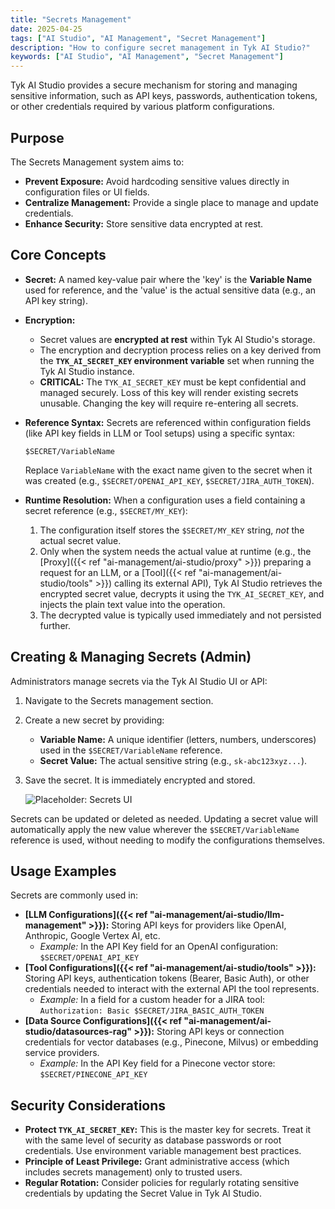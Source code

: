 ```yaml
---
title: "Secrets Management"
date: 2025-04-25
tags: ["AI Studio", "AI Management", "Secret Management"]
description: "How to configure secret management in Tyk AI Studio?"
keywords: ["AI Studio", "AI Management", "Secret Management"]
---
```


Tyk AI Studio provides a secure mechanism for storing and managing sensitive information, such as API keys, passwords, authentication tokens, or other credentials required by various platform configurations.

## Purpose

The Secrets Management system aims to:

*   **Prevent Exposure:** Avoid hardcoding sensitive values directly in configuration files or UI fields.
*   **Centralize Management:** Provide a single place to manage and update credentials.
*   **Enhance Security:** Store sensitive data encrypted at rest.

## Core Concepts

*   **Secret:** A named key-value pair where the 'key' is the **Variable Name** used for reference, and the 'value' is the actual sensitive data (e.g., an API key string).

*   **Encryption:**
    *   Secret values are **encrypted at rest** within Tyk AI Studio's storage.
    *   The encryption and decryption process relies on a key derived from the **`TYK_AI_SECRET_KEY` environment variable** set when running the Tyk AI Studio instance.
    *   **CRITICAL:** The `TYK_AI_SECRET_KEY` must be kept confidential and managed securely. Loss of this key will render existing secrets unusable. Changing the key will require re-entering all secrets.

*   **Reference Syntax:** Secrets are referenced within configuration fields (like API key fields in LLM or Tool setups) using a specific syntax:
    ```
    $SECRET/VariableName
    ```
    Replace `VariableName` with the exact name given to the secret when it was created (e.g., `$SECRET/OPENAI_API_KEY`, `$SECRET/JIRA_AUTH_TOKEN`).

*   **Runtime Resolution:** When a configuration uses a field containing a secret reference (e.g., `$SECRET/MY_KEY`):
    1.  The configuration itself stores the `$SECRET/MY_KEY` string, *not* the actual secret value.
    2.  Only when the system needs the actual value at runtime (e.g., the [Proxy]({{< ref "ai-management/ai-studio/proxy" >}}) preparing a request for an LLM, or a [Tool]({{< ref "ai-management/ai-studio/tools" >}}) calling its external API), Tyk AI Studio retrieves the encrypted secret value, decrypts it using the `TYK_AI_SECRET_KEY`, and injects the plain text value into the operation.
    3.  The decrypted value is typically used immediately and not persisted further.

## Creating & Managing Secrets (Admin)

Administrators manage secrets via the Tyk AI Studio UI or API:

1.  Navigate to the Secrets management section.
2.  Create a new secret by providing:
    *   **Variable Name:** A unique identifier (letters, numbers, underscores) used in the `$SECRET/VariableName` reference.
    *   **Secret Value:** The actual sensitive string (e.g., `sk-abc123xyz...`).
3.  Save the secret. It is immediately encrypted and stored.

    ![Placeholder: Secrets UI](https://placehold.co/600x400?text=Secrets+Management+UI)

Secrets can be updated or deleted as needed. Updating a secret value will automatically apply the new value wherever the `$SECRET/VariableName` reference is used, without needing to modify the configurations themselves.

## Usage Examples

Secrets are commonly used in:

*   **[LLM Configurations]({{< ref "ai-management/ai-studio/llm-management" >}}):** Storing API keys for providers like OpenAI, Anthropic, Google Vertex AI, etc.
    *   *Example:* In the API Key field for an OpenAI configuration: `$SECRET/OPENAI_API_KEY`
*   **[Tool Configurations]({{< ref "ai-management/ai-studio/tools" >}}):** Storing API keys, authentication tokens (Bearer, Basic Auth), or other credentials needed to interact with the external API the tool represents.
    *   *Example:* In a field for a custom header for a JIRA tool: `Authorization: Basic $SECRET/JIRA_BASIC_AUTH_TOKEN`
*   **[Data Source Configurations]({{< ref "ai-management/ai-studio/datasources-rag" >}}):** Storing API keys or connection credentials for vector databases (e.g., Pinecone, Milvus) or embedding service providers.
    *   *Example:* In the API Key field for a Pinecone vector store: `$SECRET/PINECONE_API_KEY`

## Security Considerations

*   **Protect `TYK_AI_SECRET_KEY`:** This is the master key for secrets. Treat it with the same level of security as database passwords or root credentials. Use environment variable management best practices.
*   **Principle of Least Privilege:** Grant administrative access (which includes secrets management) only to trusted users.
*   **Regular Rotation:** Consider policies for regularly rotating sensitive credentials by updating the Secret Value in Tyk AI Studio.
